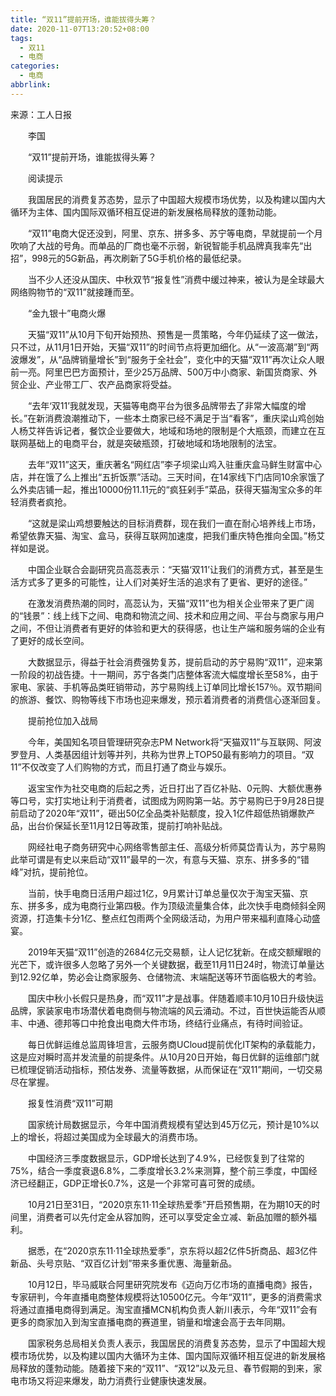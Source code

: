 ```yaml
---
title: “双11”提前开场，谁能拔得头筹？
date: 2020-11-07T13:20:52+08:00
tags:
  - 双11
  - 电商
categories:
  - 电商
abbrlink:
---
```


来源：工人日报

　　李国

　　“双11”提前开场，谁能拔得头筹？

　　阅读提示

　　我国居民的消费复苏态势，显示了中国超大规模市场优势，以及构建以国内大循环为主体、国内国际双循环相互促进的新发展格局释放的蓬勃动能。

　　“双11”电商大促还没到，阿里、京东、拼多多、苏宁等电商，早就提前一个月吹响了大战的号角。而单品的厂商也毫不示弱，新锐智能手机品牌真我率先“出招”，998元的5G新品，再次刷新了5G手机价格的最低纪录。

　　当不少人还没从国庆、中秋双节“报复性”消费中缓过神来，被认为是全球最大网络购物节的“双11”就接踵而至。

　　“金九银十”电商火爆

　　天猫“双11”从10月下旬开始预热、预售是一贯策略，今年仍延续了这一做法，只不过，从11月1日开始，天猫“双11”的时间节点将更加细化。从“一波高潮”到“两波爆发”，从“品牌销量增长”到“服务于全社会”，变化中的天猫“双11”再次让众人眼前一亮。阿里巴巴方面预计，至少25万品牌、500万中小商家、新国货商家、外贸企业、产业带工厂、农产品商家将受益。

　　“去年‘双11’我就发现，天猫等电商平台为很多品牌带去了非常大幅度的增长。”在新消费浪潮推动下，一些本土商家已经不满足于当“看客”，重庆梁山鸡创始人杨艾祥告诉记者，餐饮企业要做大，地域和场地的限制是个大瓶颈，而建立在互联网基础上的电商平台，就是突破瓶颈，打破地域和场地限制的法宝。

　　去年“双11”这天，重庆著名“网红店”李子坝梁山鸡入驻重庆盒马鲜生财富中心店，并在饿了么上推出“五折饭票”活动。三天时间，在14家线下门店同10余家饿了么外卖店铺一起，推出10000份11.11元的“疯狂剁手”菜品，获得天猫淘宝众多的年轻消费者疯抢。

　　“这就是梁山鸡想要触达的目标消费群，现在我们一直在耐心培养线上市场，希望依靠天猫、淘宝、盒马，获得互联网加速度，把我们重庆特色推向全国。”杨艾祥如是说。

　　中国企业联合会副研究员高蕊表示：“天猫‘双11’让我们的消费方式，甚至是生活方式多了更多的可能性，让人们对美好生活的追求有了更省、更好的途径。”

　　在激发消费热潮的同时，高蕊认为，天猫“双11”也为相关企业带来了更广阔的“钱景”：线上线下之间、电商和物流之间、技术和应用之间、平台与商家与用户之间，不但让消费者有更好的体验和更大的获得感，也让生产端和服务端的企业有了更好的成长空间。

　　大数据显示，得益于社会消费强势复苏，提前启动的苏宁易购“双11”，迎来第一阶段的初战告捷。十一期间，苏宁各类门店整体客流大幅度增长至58%，由于家电、家装、手机等品类旺销带动，苏宁易购线上订单同比增长157％。双节期间的旅游、餐饮、购物等线下市场也迎来爆发，预示着消费者的消费信心逐渐回复。

　　提前抢位加入战局

　　今年，美国知名项目管理研究杂志PM Network将“天猫双11”与互联网、阿波罗登月、人类基因组计划等并列，共称为世界上TOP50最有影响力的项目。“双11”不仅改变了人们购物的方式，而且打通了商业与娱乐。

　　返宝宝作为社交电商的后起之秀，近日打出了百亿补贴、0元购、大额优惠券等口号，实打实地让利于消费者，试图成为网购第一站。苏宁易购已于9月28日提前启动了2020年“双11”，砸出50亿全品类补贴额度，投入1亿件超低热销爆款产品，出台价保延长至11月12日等政策，提前打响补贴战。

　　网经社电子商务研究中心网络零售部主任、高级分析师莫岱青认为，苏宁易购此举可谓是有史以来启动“双11”最早的一次，有意与天猫、京东、拼多多的“错峰”对抗，提前抢位。

　　当前，快手电商日活用户超过1亿，9月累计订单总量仅次于淘宝天猫、京东、拼多多，成为电商行业第四极。作为顶级流量集合体，此次快手电商倾斜全网资源，打造集卡分1亿、整点红包雨两个全网级活动，为用户带来福利直降心动盛宴。

　　2019年天猫“双11”创造的2684亿元交易额，让人记忆犹新。在成交额耀眼的光芒下，或许很多人忽略了另外一个关键数据，截至11月11日24时，物流订单量达到12.92亿单，势必会让商家服务、仓储物流、末端配送等环节面临极大的考验。

　　国庆中秋小长假只是热身，而“双11”才是战事。伴随着顺丰10月10日升级快运品牌，家装家电市场潜伏着电商侧与物流端的风云涌动。不过，百世快运能否从顺丰、中通、德邦等口中抢食出电商大件市场，终结行业痛点，有待时间验证。

　　每日优鲜运维总监周锋坦言，云服务商UCloud提前优化IT架构的承载能力，这是应对瞬时高并发流量的前提条件。从10月20日开始，每日优鲜的运维部门就已梳理促销活动指标，预估发券、流量等数据，从而保证在“双11”期间，一切交易尽在掌握。

　　报复性消费“双11”可期

　　国家统计局数据显示，今年中国消费规模有望达到45万亿元，预计是10%以上的增长，将超过美国成为全球最大的消费市场。

　　中国经济三季度数据显示，GDP增长达到了4.9%，已经恢复到了往常的75%，结合一季度衰退6.8%，二季度增长3.2%来测算，整个前三季度，中国经济已经翻正，GDP正增长0.7%，这是一个非常可喜可贺的成绩。

　　10月21日至31日，“2020京东11·11全球热爱季”开启预售期，在为期10天的时间里，消费者可以先付定金从容加购，还可以享受定金立减、新品加赠的额外福利。

　　据悉，在“2020京东11·11全球热爱季”，京东将以超2亿件5折商品、超3亿件新品、头号京贴、“双百亿计划”带来多重优惠、海量新品。

　　10月12日，毕马威联合阿里研究院发布《迈向万亿市场的直播电商》报告，专家研判，今年直播电商整体规模将达10500亿元。今年“双11”，更多的消费需求将通过直播电商得到满足。淘宝直播MCN机构负责人新川表示，今年“双11”会有更多的商家加入到淘宝直播电商的赛道里，销量和增速会高于去年同期。

　　国家税务总局相关负责人表示，我国居民的消费复苏态势，显示了中国超大规模市场优势，以及构建以国内大循环为主体、国内国际双循环相互促进的新发展格局释放的蓬勃动能。随着接下来的“双11”、“双12”以及元旦、春节假期的到来，家电市场又将迎来爆发，助力消费行业健康快速发展。